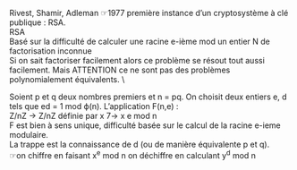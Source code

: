 
Rivest, Shamir, Adleman
☞1977 première instance d’un cryptosystème à clé publique : RSA.
\
RSA
\
Basé sur la difficulté de calculer une racine e-ième mod un entier N de
factorisation inconnue \
Si on sait factoriser facilement alors ce problème se résout tout
aussi facilement. Mais ATTENTION ce ne sont pas des problèmes
polynomialement équivalents. \

Soient p et q deux nombres premiers et n = pq. On choisit deux entiers
e, d tels que ed = 1 mod ϕ(n). L’application
F(n,e) : \
Z/nZ → Z/nZ définie par x 7→ x
e mod n
\
F est bien à sens unique, difficulté basée sur le calcul de la racine
e-ieme modulaire.
\
La trappe est la connaissance de d (ou de manière équivalente p
et q).
\
☞on chiffre en faisant x<sup>e</sup> mod n on déchiffre en calculant y<sup>d</sup> mod n

